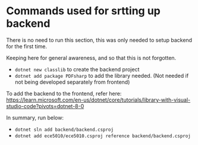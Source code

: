 # Commands used for srtting up backend

There is no need to run this section, this was only needed to setup backend for the first time.

Keeping here for general awareness, and so that this is not forgotten.


- `dotnet new classlib` to create the backend project
- `dotnet add package PDFsharp` to add the library needed. (Not needed if not being developed separately from frontend)


To add the backend to the frontend, refer here:
https://learn.microsoft.com/en-us/dotnet/core/tutorials/library-with-visual-studio-code?pivots=dotnet-8-0

In summary, run below:

- `dotnet sln add backend/backend.csproj`
- `dotnet add ece5010/ece5010.csproj reference backend/backend.csproj`